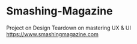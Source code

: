 # Smashing-Magazine
Project on Design Teardown on mastering UX &amp; UI https://www.smashingmagazine.com
